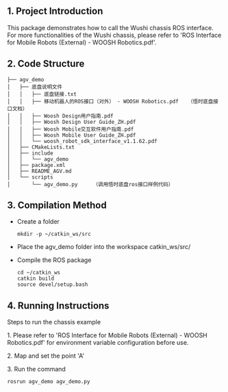 ## **1. Project Introduction**

This package demonstrates how to call the Wushi chassis ROS interface. For more functionalities of the Wushi chassis, please refer to 'ROS Interface for Mobile Robots (External) - WOOSH Robotics.pdf'.

## **2. Code Structure**

```
├── agv_demo
│   ├── 底盘说明文件
│   │   ├── 底盘链接.txt
│   │   ├── 移动机器人的ROS接口（对外） - WOOSH Robotics.pdf   （悟时底盘接口文档）
│   │   ├── Woosh Design用户指南.pdf
│   │   ├── Woosh Design User Guide_ZH.pdf
│   │   ├── Woosh Mobile交互软件用户指南.pdf 
│   │   ├── Woosh Mobile User Guide_ZH.pdf
│   │   └── woosh_robot_sdk_interface_v1.1.62.pdf
│   ├── CMakeLists.txt
│   ├── include
│   │   └── agv_demo
│   ├── package.xml
│   ├── README_AGV.md
│   └── scripts
│       └── agv_demo.py     （调用悟时底盘ros接口样例代码）
```

## **3. Compilation Method**

* Create a folder

  ```
  mkdir -p ~/catkin_ws/src
  ```

* Place the agv\_demo folder into the workspace catkin\_ws/src/

* Compile the ROS package

  ```
  cd ~/catkin_ws
  catkin build
  source devel/setup.bash
  ```

## **4. Running Instructions**

Steps to run the chassis example

1\. Please refer to 'ROS Interface for Mobile Robots (External) - WOOSH Robotics.pdf' for environment variable configuration before use.

2\. Map and set the point 'A'

3\. Run the command

```
rosrun agv_demo agv_demo.py
```
